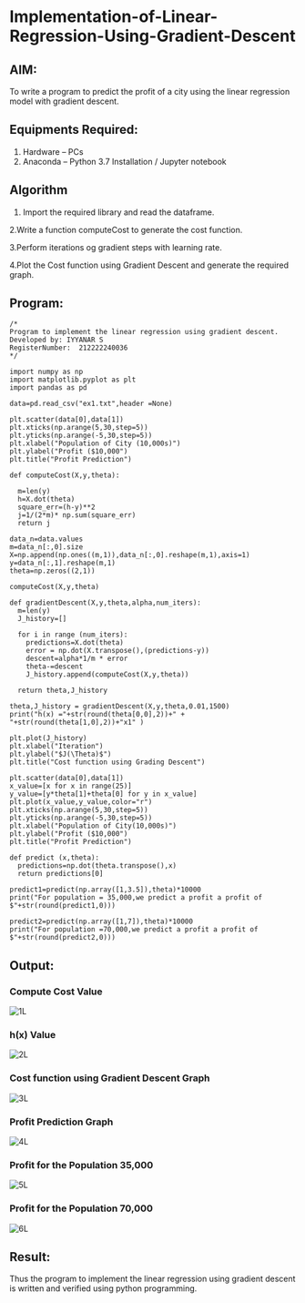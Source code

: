 # Implementation-of-Linear-Regression-Using-Gradient-Descent

## AIM:
To write a program to predict the profit of a city using the linear regression model with gradient descent.

## Equipments Required:
1. Hardware – PCs
2. Anaconda – Python 3.7 Installation / Jupyter notebook

## Algorithm
1. Import the required library and read the dataframe.

2.Write a function computeCost to generate the cost function.

3.Perform iterations og gradient steps with learning rate.

4.Plot the Cost function using Gradient Descent and generate the required graph.
 


## Program:
```
/*
Program to implement the linear regression using gradient descent.
Developed by: IYYANAR S
RegisterNumber:  212222240036
*/
```
```
import numpy as np
import matplotlib.pyplot as plt
import pandas as pd

data=pd.read_csv("ex1.txt",header =None)

plt.scatter(data[0],data[1])
plt.xticks(np.arange(5,30,step=5))
plt.yticks(np.arange(-5,30,step=5))
plt.xlabel("Population of City (10,000s)")
plt.ylabel("Profit ($10,000")
plt.title("Profit Prediction")

def computeCost(X,y,theta):

  m=len(y)
  h=X.dot(theta)
  square_err=(h-y)**2
  j=1/(2*m)* np.sum(square_err)
  return j

data_n=data.values
m=data_n[:,0].size
X=np.append(np.ones((m,1)),data_n[:,0].reshape(m,1),axis=1)
y=data_n[:,1].reshape(m,1)
theta=np.zeros((2,1))

computeCost(X,y,theta)

def gradientDescent(X,y,theta,alpha,num_iters):
  m=len(y)
  J_history=[]

  for i in range (num_iters):
    predictions=X.dot(theta)
    error = np.dot(X.transpose(),(predictions-y))
    descent=alpha*1/m * error
    theta-=descent
    J_history.append(computeCost(X,y,theta))

  return theta,J_history  

theta,J_history = gradientDescent(X,y,theta,0.01,1500)
print("h(x) ="+str(round(theta[0,0],2))+" + "+str(round(theta[1,0],2))+"x1" )

plt.plot(J_history)
plt.xlabel("Iteration")
plt.ylabel("$J(\Theta)$")
plt.title("Cost function using Grading Descent")

plt.scatter(data[0],data[1])
x_value=[x for x in range(25)]
y_value=[y*theta[1]+theta[0] for y in x_value]
plt.plot(x_value,y_value,color="r")
plt.xticks(np.arange(5,30,step=5))
plt.yticks(np.arange(-5,30,step=5))
plt.xlabel("Population of City(10,000s)")
plt.ylabel("Profit ($10,000")
plt.title("Profit Prediction")

def predict (x,theta):
  predictions=np.dot(theta.transpose(),x)
  return predictions[0]

predict1=predict(np.array([1,3.5]),theta)*10000
print("For population = 35,000,we predict a profit a profit of $"+str(round(predict1,0)))

predict2=predict(np.array([1,7]),theta)*10000
print("For population =70,000,we predict a profit a profit of $"+str(round(predict2,0)))
```

## Output:
### Compute Cost Value
![1L](https://github.com/Iyyanar22009120/Implementation-of-Linear-Regression-Using-Gradient-Descent/assets/118680259/32a4d1b0-d8e1-4624-bea1-987796f731df)
### h(x) Value
![2L](https://github.com/Iyyanar22009120/Implementation-of-Linear-Regression-Using-Gradient-Descent/assets/118680259/d568a656-5e3b-4bb1-bad3-65c43cacbef1)
### Cost function using Gradient Descent Graph
![3L](https://github.com/Iyyanar22009120/Implementation-of-Linear-Regression-Using-Gradient-Descent/assets/118680259/92c4665f-8406-4c2d-b47d-72ff369df184)
### Profit Prediction Graph
![4L](https://github.com/Iyyanar22009120/Implementation-of-Linear-Regression-Using-Gradient-Descent/assets/118680259/cdf0ca1c-73b8-4d74-8950-5e19c2a118b5)
### Profit for the Population 35,000
![5L](https://github.com/Iyyanar22009120/Implementation-of-Linear-Regression-Using-Gradient-Descent/assets/118680259/fa0a6320-c363-4dce-886a-48970c11f4d8)
### Profit for the Population 70,000
![6L](https://github.com/Iyyanar22009120/Implementation-of-Linear-Regression-Using-Gradient-Descent/assets/118680259/1af5c47d-2f8a-45e3-bd1f-2083195a5ecf)

## Result:
Thus the program to implement the linear regression using gradient descent is written and verified using python programming.
